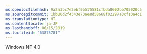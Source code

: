 ```yaml
---
ms.openlocfilehash: 9a2a3bc7e2ebf9b575581cfbda8602bb705020c5
ms.sourcegitcommit: 1bb00d2f4343e73ae8d58668f02297a3cf10a4c1
ms.translationtype: HT
ms.contentlocale: ja-JP
ms.lasthandoff: 06/15/2019
ms.locfileid: "63875781"
---
```

Windows NT 4.0